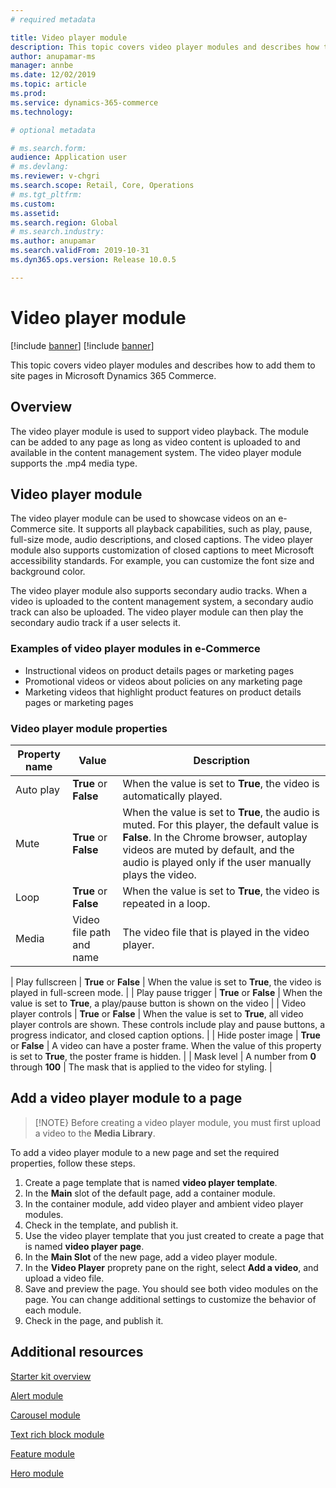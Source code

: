 ```yaml
---
# required metadata

title: Video player module
description: This topic covers video player modules and describes how to add them to site pages in Microsoft Dynamics 365 Commerce.
author: anupamar-ms
manager: annbe
ms.date: 12/02/2019
ms.topic: article
ms.prod: 
ms.service: dynamics-365-commerce
ms.technology: 

# optional metadata

# ms.search.form: 
audience: Application user
# ms.devlang: 
ms.reviewer: v-chgri
ms.search.scope: Retail, Core, Operations
# ms.tgt_pltfrm: 
ms.custom: 
ms.assetid: 
ms.search.region: Global
# ms.search.industry: 
ms.author: anupamar
ms.search.validFrom: 2019-10-31
ms.dyn365.ops.version: Release 10.0.5

---
```


# Video player module

[!include [banner](includes/preview-banner.md)]
[!include [banner](includes/banner.md)]

This topic covers video player modules and describes how to add them to site pages in Microsoft Dynamics 365 Commerce.

## Overview

The video player module is used to support video playback. The module can be added to any page as long as video content is uploaded to and available in the content management system. The video player module supports the .mp4 media type.

## Video player module

The video player module can be used to showcase videos on an e-Commerce site. It supports all playback capabilities, such as play, pause, full-size mode, audio descriptions, and closed captions. The video player module also supports customization of closed captions to meet Microsoft accessibility standards. For example, you can customize the font size and background color.

The video player module also supports secondary audio tracks. When a video is uploaded to the content management system, a secondary audio track can also be uploaded. The video player module can then play the secondary audio track if a user selects it.

### Examples of video player modules in e-Commerce

- Instructional videos on product details pages or marketing pages
- Promotional videos or videos about policies on any marketing page
- Marketing videos that highlight product features on product details pages or marketing pages

### Video player module properties

| Property name         | Value                               | Description |
|-----------------------|-------------------------------------|-------------|
| Auto play             | **True** or **False**               | When the value is set to **True**, the video is automatically played. |
| Mute                  | **True** or **False**               | When the value is set to **True**, the audio is muted. For this player, the default value is **False**. In the Chrome browser, autoplay videos are muted by default, and the audio is played only if the user manually plays the video. |
| Loop                  | **True** or **False**               | When the value is set to **True**, the video is repeated in a loop. |
| Media                 | Video file path and name | The video file that is played in the video player. |

| Play fullscreen       | **True** or **False**               | When the value is set to **True**, the video is played in full-screen mode. |
| Play pause trigger | **True** or **False**               | When the value is set to **True**, a play/pause button is shown on the video |
| Video player controls              | **True** or **False**               | When the value is set to **True**, all video player controls are shown. These controls include play and pause buttons, a progress indicator, and closed caption options. |
| Hide poster image     | **True** or **False**               | A video can have a poster frame. When the value of this property is set to **True**, the poster frame is hidden. |
| Mask level            | A number from **0** through **100** | The mask that is applied to the video for styling. |


## Add a video player module to a page

> [!NOTE} 
> Before creating a video player module, you must first upload a video to the **Media Library**.

To add a video player module to a new page and set the required properties, follow these steps.

1. Create a page template that is named **video player template**.
1. In the **Main** slot of the default page, add a container module.
1. In the container module, add video player and ambient video player modules.
1. Check in the template, and publish it.
1. Use the video player template that you just created to create a page that is named **video player page**.
1. In the **Main Slot** of the new page, add a video player module.
1. In the **Video Player** proprety pane on the right, select **Add a video**, and upload a video file.
1. Save and preview the page. You should see both video modules on the page. You can change additional settings to customize the behavior of each module.
1. Check in the page, and publish it.

## Additional resources

[Starter kit overview](starter-kit-overview.md)

[Alert module](add-alert.md)

[Carousel module](add-carousel.md)

[Text rich block module](add-content-rich-block.md)

[Feature module](add-feature-module.md)

[Hero module](add-hero-module.md)

